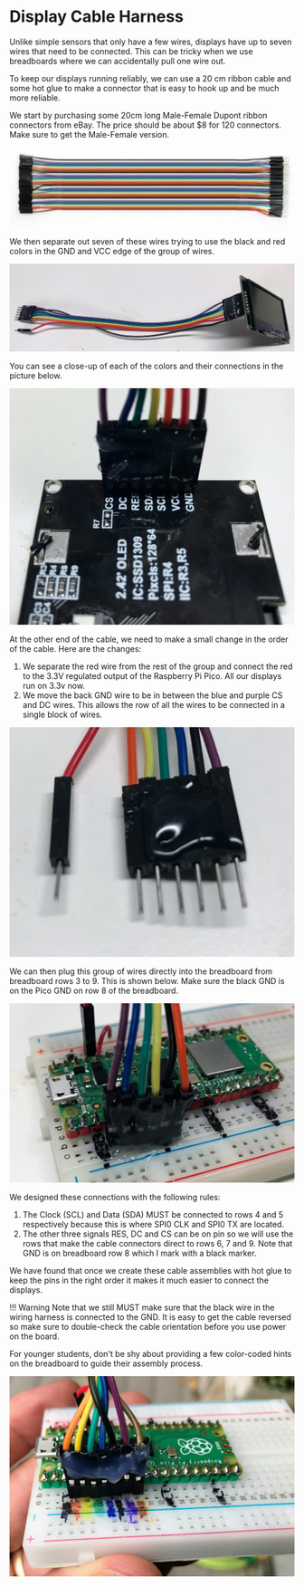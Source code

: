 # Display Cable Harness

Unlike simple sensors that only have a few wires, displays have up to seven wires that need to be connected. This can be tricky when we use breadboards where we can accidentally pull one wire out.

To keep our displays running reliably, we can use a 20 cm ribbon cable and some hot glue to make a connector that is easy to hook up and be much more reliable.

We start by purchasing some 20cm long Male-Female Dupont ribbon connectors from eBay. The price should be about $8 for 120 connectors. Make sure to get the Male-Female version.

![20 cm dupont](../img/dupont-ribbon-cable-m-f.png)

We then separate out seven of these wires trying to use the black and red colors in the GND and VCC edge of the group of wires.

![Display Cable Harness 1](../img/display-harness-1.jpg)

You can see a close-up of each of the colors and their connections in the picture below.

![Display Cable Harness 2](../img/display-harness-2.jpg)

At the other end of the cable, we need to make a small change in the order of the cable. Here are the changes:

1. We separate the red wire from the rest of the group and connect the red to the 3.3V regulated output of the Raspberry Pi Pico.  All our displays run on 3.3v now.
2. We move the back GND wire to be in between the blue and purple CS and DC wires. This allows the row of all the wires to be connected in a single block of wires.

![Display Cable Harness 3](../img/display-harness-3.jpg)

We can then plug this group of wires directly into the breadboard from breadboard rows 3 to 9. This is shown below.  Make sure the black GND is on the Pico GND on row 8 of the breadboard.

![Display Cable Harness 3](../img/display-harness-4.jpg)

We designed these connections with the following rules:

1. The Clock (SCL) and Data (SDA) MUST be connected to rows 4 and 5 respectively because this is where SPI0 CLK and SPI0 TX are located.
2. The other three signals RES, DC and CS can be on pin so we will use the rows that make the cable connectors direct to rows 6, 7 and 9. Note that GND is on breadboard row 8 which I mark with a black
marker.

We have found that once we create these cable assemblies with hot glue to keep the pins in the right order it makes it much easier to connect the displays.

!!! Warning
    Note that we still MUST make sure that the black wire in the wiring harness is connected to the GND. It is easy to get the cable reversed so make sure to double-check the cable orientation before you use power on the board.

For younger students, don't be shy about providing a few color-coded hints on the breadboard to guide their assembly process.

![](../img/color-coded-breadboard-2.jpg)